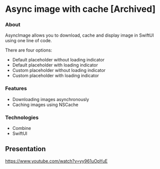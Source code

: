 # Async image with cache [Archived]

### About

AsyncImage allows you to download, cache and display image in SwiftUI using one line of code.

There are four options:
- Default placeholder without loading indicator
- Default placeholder with loading indicator
- Custom placeholder without loading indicator
- Custom placeholder with loading indicator

### Features

- Downloading images asynchronously
- Caching images using NSCache 

### Technologies

- Combine
- SwiftUI

## Presentation

https://www.youtube.com/watch?v=yy961uOpYuE
